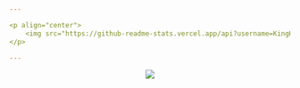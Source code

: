 ```yaml
---

<p align="center">
    <img src="https://github-readme-stats.vercel.app/api?username=KingHector&show_icons=true&bg_color=0000ffff&hide_border=true" />
</p>

---
```


<p align="center">
    <img src="https://i.imgur.com/Aa8mB8H.gif" />
</p> 
